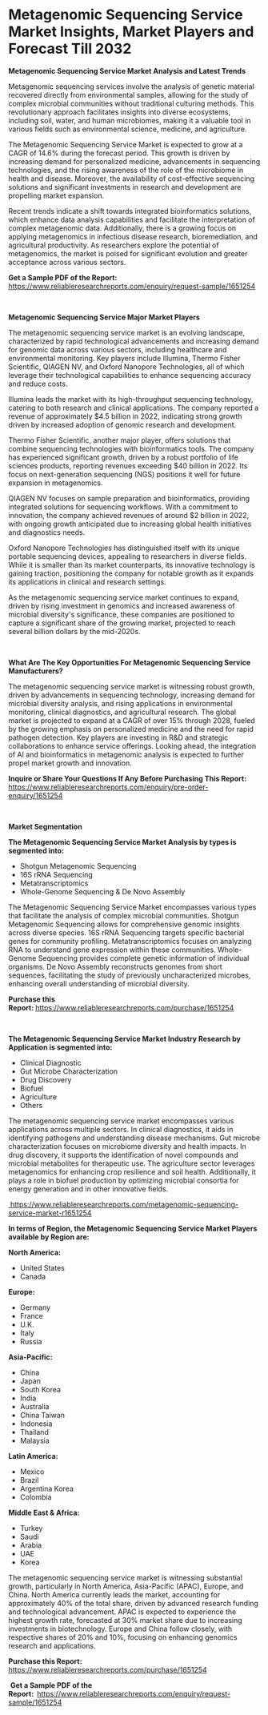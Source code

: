<p><h1>Metagenomic Sequencing Service Market Insights, Market Players and Forecast Till 2032</h1></p><p><strong>Metagenomic Sequencing Service Market Analysis and Latest Trends</strong></p>
<p><p>Metagenomic sequencing services involve the analysis of genetic material recovered directly from environmental samples, allowing for the study of complex microbial communities without traditional culturing methods. This revolutionary approach facilitates insights into diverse ecosystems, including soil, water, and human microbiomes, making it a valuable tool in various fields such as environmental science, medicine, and agriculture.</p><p>The Metagenomic Sequencing Service Market is expected to grow at a CAGR of 14.6% during the forecast period. This growth is driven by increasing demand for personalized medicine, advancements in sequencing technologies, and the rising awareness of the role of the microbiome in health and disease. Moreover, the availability of cost-effective sequencing solutions and significant investments in research and development are propelling market expansion.</p><p>Recent trends indicate a shift towards integrated bioinformatics solutions, which enhance data analysis capabilities and facilitate the interpretation of complex metagenomic data. Additionally, there is a growing focus on applying metagenomics in infectious disease research, bioremediation, and agricultural productivity. As researchers explore the potential of metagenomics, the market is poised for significant evolution and greater acceptance across various sectors.</p></p>
<p><strong>Get a Sample PDF of the Report:&nbsp;</strong> <a href="https://www.reliableresearchreports.com/enquiry/request-sample/1651254?utm_campaign=3090&utm_medium=2&utm_source=Github&utm_content=ia&utm_term=13042025&utm_id=metagenomic-sequencing-service">https://www.reliableresearchreports.com/enquiry/request-sample/1651254</a></p>
<p>&nbsp;</p>
<p><strong>Metagenomic Sequencing Service Major Market Players</strong></p>
<p><p>The metagenomic sequencing service market is an evolving landscape, characterized by rapid technological advancements and increasing demand for genomic data across various sectors, including healthcare and environmental monitoring. Key players include Illumina, Thermo Fisher Scientific, QIAGEN NV, and Oxford Nanopore Technologies, all of which leverage their technological capabilities to enhance sequencing accuracy and reduce costs.</p><p>Illumina leads the market with its high-throughput sequencing technology, catering to both research and clinical applications. The company reported a revenue of approximately $4.5 billion in 2022, indicating strong growth driven by increased adoption of genomic research and development.</p><p>Thermo Fisher Scientific, another major player, offers solutions that combine sequencing technologies with bioinformatics tools. The company has experienced significant growth, driven by a robust portfolio of life sciences products, reporting revenues exceeding $40 billion in 2022. Its focus on next-generation sequencing (NGS) positions it well for future expansion in metagenomics.</p><p>QIAGEN NV focuses on sample preparation and bioinformatics, providing integrated solutions for sequencing workflows. With a commitment to innovation, the company achieved revenues of around $2 billion in 2022, with ongoing growth anticipated due to increasing global health initiatives and diagnostics needs.</p><p>Oxford Nanopore Technologies has distinguished itself with its unique portable sequencing devices, appealing to researchers in diverse fields. While it is smaller than its market counterparts, its innovative technology is gaining traction, positioning the company for notable growth as it expands its applications in clinical and research settings.</p><p>As the metagenomic sequencing service market continues to expand, driven by rising investment in genomics and increased awareness of microbial diversity's significance, these companies are positioned to capture a significant share of the growing market, projected to reach several billion dollars by the mid-2020s.</p></p>
<p>&nbsp;</p>
<p><strong>What Are The Key Opportunities For Metagenomic Sequencing Service Manufacturers?</strong></p>
<p><p>The metagenomic sequencing service market is witnessing robust growth, driven by advancements in sequencing technology, increasing demand for microbial diversity analysis, and rising applications in environmental monitoring, clinical diagnostics, and agricultural research. The global market is projected to expand at a CAGR of over 15% through 2028, fueled by the growing emphasis on personalized medicine and the need for rapid pathogen detection. Key players are investing in R&D and strategic collaborations to enhance service offerings. Looking ahead, the integration of AI and bioinformatics in metagenomic analysis is expected to further propel market growth and innovation.</p></p>
<p><strong>Inquire or Share Your Questions If Any Before Purchasing This Report:</strong> <a href="https://www.reliableresearchreports.com/enquiry/pre-order-enquiry/1651254?utm_campaign=3090&utm_medium=2&utm_source=Github&utm_content=ia&utm_term=13042025&utm_id=metagenomic-sequencing-service">https://www.reliableresearchreports.com/enquiry/pre-order-enquiry/1651254</a></p>
<p>&nbsp;</p>
<p><strong>Market Segmentation</strong></p>
<p><strong>The Metagenomic Sequencing Service Market Analysis by types is segmented into:</strong></p>
<p><ul><li>Shotgun Metagenomic Sequencing</li><li>16S rRNA Sequencing</li><li>Metatranscriptomics</li><li>Whole-Genome Sequencing & De Novo Assembly</li></ul></p>
<p><p>The Metagenomic Sequencing Service Market encompasses various types that facilitate the analysis of complex microbial communities. Shotgun Metagenomic Sequencing allows for comprehensive genomic insights across diverse species. 16S rRNA Sequencing targets specific bacterial genes for community profiling. Metatranscriptomics focuses on analyzing RNA to understand gene expression within these communities. Whole-Genome Sequencing provides complete genetic information of individual organisms. De Novo Assembly reconstructs genomes from short sequences, facilitating the study of previously uncharacterized microbes, enhancing overall understanding of microbial diversity.</p></p>
<p><strong>Purchase this Report:&nbsp;</strong><a href="https://www.reliableresearchreports.com/purchase/1651254?utm_campaign=3090&utm_medium=2&utm_source=Github&utm_content=ia&utm_term=13042025&utm_id=metagenomic-sequencing-service">https://www.reliableresearchreports.com/purchase/1651254</a></p>
<p>&nbsp;</p>
<p><strong>The Metagenomic Sequencing Service Market Industry Research by Application is segmented into:</strong></p>
<p><ul><li>Clinical Diagnostic</li><li>Gut Microbe Characterization</li><li>Drug Discovery</li><li>Biofuel</li><li>Agriculture</li><li>Others</li></ul></p>
<p><p>The metagenomic sequencing service market encompasses various applications across multiple sectors. In clinical diagnostics, it aids in identifying pathogens and understanding disease mechanisms. Gut microbe characterization focuses on microbiome diversity and health impacts. In drug discovery, it supports the identification of novel compounds and microbial metabolites for therapeutic use. The agriculture sector leverages metagenomics for enhancing crop resilience and soil health. Additionally, it plays a role in biofuel production by optimizing microbial consortia for energy generation and in other innovative fields.</p></p>
<p><a href="https://www.reliableresearchreports.com/metagenomic-sequencing-service-market-r1651254?utm_campaign=3090&utm_medium=2&utm_source=Github&utm_content=ia&utm_term=13042025&utm_id=metagenomic-sequencing-service">&nbsp;https://www.reliableresearchreports.com/metagenomic-sequencing-service-market-r1651254</a></p>
<p><strong>In terms of Region, the Metagenomic Sequencing Service Market Players available by Region are:</strong></p>
<p>
    <p> <strong> North America: </strong>
        <ul>
            <li>United States</li>
            <li>Canada</li>
        </ul>
        </p> 
    <p> <strong> Europe: </strong>
        <ul>
            <li>Germany</li>
            <li>France</li>
            <li>U.K.</li>
            <li>Italy</li>
            <li>Russia</li>
        </ul>
        </p> 
    <p> <strong> Asia-Pacific: </strong>
        <ul>
            <li>China</li>
            <li>Japan</li>
            <li>South Korea</li>
            <li>India</li>
            <li>Australia</li>
            <li>China Taiwan</li>
            <li>Indonesia</li>
            <li>Thailand</li>
            <li>Malaysia</li>
        </ul>
        </p> 
    <p> <strong> Latin America: </strong>
        <ul>
            <li>Mexico</li>
            <li>Brazil</li>
            <li>Argentina Korea</li>
            <li>Colombia</li>
        </ul>
        </p> 
    <p> <strong> Middle East & Africa: </strong>
        <ul>
            <li>Turkey</li>
            <li>Saudi</li>
            <li>Arabia</li>
            <li>UAE</li>
            <li>Korea</li>
        </ul>
    </p>
    </p>
<p><p>The metagenomic sequencing service market is witnessing substantial growth, particularly in North America, Asia-Pacific (APAC), Europe, and China. North America currently leads the market, accounting for approximately 40% of the total share, driven by advanced research funding and technological advancement. APAC is expected to experience the highest growth rate, forecasted at 30% market share due to increasing investments in biotechnology. Europe and China follow closely, with respective shares of 20% and 10%, focusing on enhancing genomics research and applications.</p></p>
<p><strong>Purchase this Report: </strong><a href="https://www.reliableresearchreports.com/purchase/1651254?utm_campaign=3090&utm_medium=2&utm_source=Github&utm_content=ia&utm_term=13042025&utm_id=metagenomic-sequencing-service">https://www.reliableresearchreports.com/purchase/1651254</a></p>
<p>&nbsp;<strong>Get a Sample PDF of the Report:&nbsp;&nbsp;</strong><a href="https://www.reliableresearchreports.com/enquiry/request-sample/1651254?utm_campaign=3090&utm_medium=2&utm_source=Github&utm_content=ia&utm_term=13042025&utm_id=metagenomic-sequencing-service">https://www.reliableresearchreports.com/enquiry/request-sample/1651254</a></p>
<p><strong></strong></p>
<p><p></p><p></p><p></p></p>